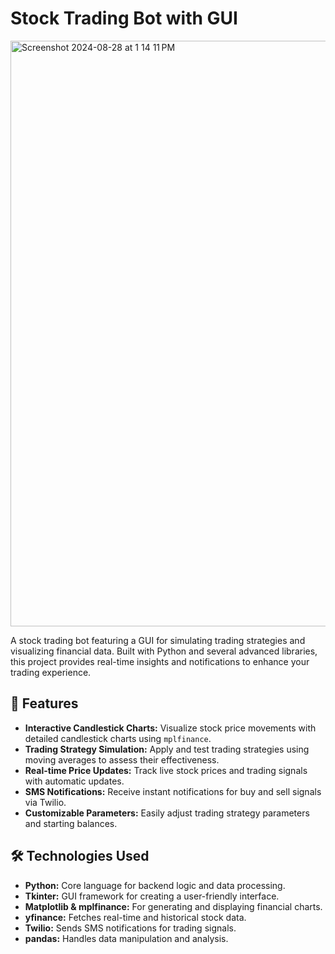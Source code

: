 # Stock Trading Bot with GUI


<img width="937" alt="Screenshot 2024-08-28 at 1 14 11 PM" src="https://github.com/user-attachments/assets/2dbf23a5-c2f9-4efc-92b6-0c4dd4120499">



A stock trading bot featuring a GUI for simulating trading strategies and visualizing financial data. Built with Python and several advanced libraries, this project provides real-time insights and notifications to enhance your trading experience.

## 🚀 Features

- **Interactive Candlestick Charts:** Visualize stock price movements with detailed candlestick charts using `mplfinance`.
- **Trading Strategy Simulation:** Apply and test trading strategies using moving averages to assess their effectiveness.
- **Real-time Price Updates:** Track live stock prices and trading signals with automatic updates.
- **SMS Notifications:** Receive instant notifications for buy and sell signals via Twilio.
- **Customizable Parameters:** Easily adjust trading strategy parameters and starting balances.

## 🛠️ Technologies Used

- **Python:** Core language for backend logic and data processing.
- **Tkinter:** GUI framework for creating a user-friendly interface.
- **Matplotlib & mplfinance:** For generating and displaying financial charts.
- **yfinance:** Fetches real-time and historical stock data.
- **Twilio:** Sends SMS notifications for trading signals.
- **pandas:** Handles data manipulation and analysis.
